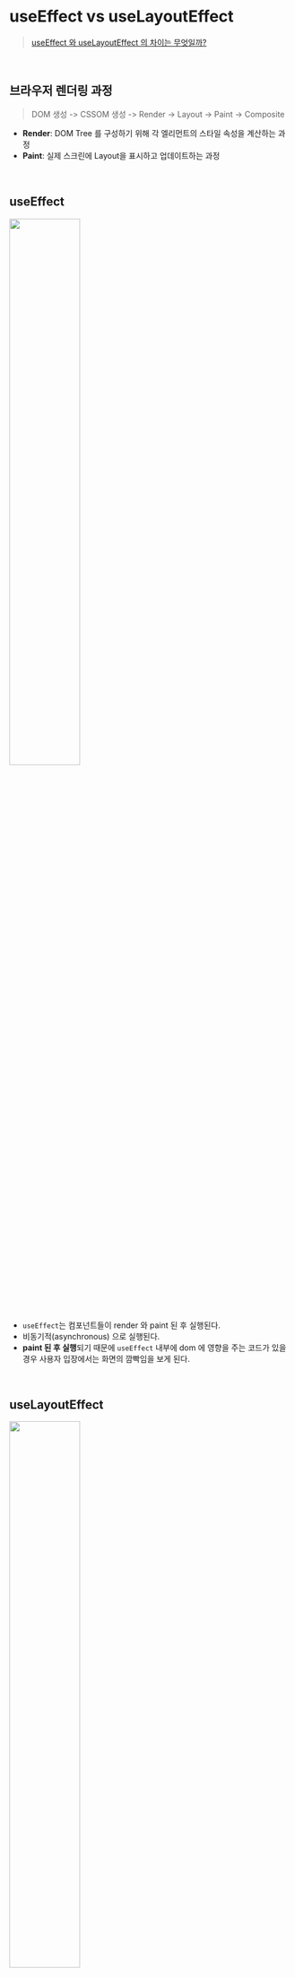 # useEffect vs useLayoutEffect
> [useEffect 와 useLayoutEffect 의 차이는 무엇일까?](https://medium.com/@jnso5072/react-useeffect-%EC%99%80-uselayouteffect-%EC%9D%98-%EC%B0%A8%EC%9D%B4%EB%8A%94-%EB%AC%B4%EC%97%87%EC%9D%BC%EA%B9%8C-e1a13adf1cd5)

<br/>

## 브라우저 렌더링 과정
> DOM 생성 -> CSSOM 생성 -> Render -> Layout -> Paint -> Composite
- **Render**: DOM Tree 를 구성하기 위해 각 엘리먼트의 스타일 속성을 계산하는 과정
- **Paint**: 실제 스크린에 Layout을 표시하고 업데이트하는 과정

<br/>

## useEffect
<img src="https://miro.medium.com/v2/resize:fit:640/format:webp/1*7jCVSsm5-gEoXsgmfGqQyw.png" width="50%">

- `useEffect`는 컴포넌트들이 render 와 paint 된 후 실행된다.
- 비동기적(asynchronous) 으로 실행된다.
- **paint 된 후 실행**되기 때문에 `useEffect` 내부에 dom 에 영향을 주는 코드가 있을 경우 사용자 입장에서는 화면의 깜빡임을 보게 된다.

<br/>

## useLayoutEffect
<img src="https://miro.medium.com/v2/resize:fit:640/format:webp/1*unEeZQLWQrxR93Ao8wBDDg.png" width="50%">

- `useLayoutEffect`는 컴포넌트들이 render 된 후 실행되며, 그 이후에 paint 된다.
- 이 작업은 동기적(synchronous) 으로 실행된다.
- **paint 가 되기전에 실행**되기 때문에 DOM을 조작하는 코드가 존재하더라도 **사용자는 깜빡임을 경험하지 않는다.**

<br/>

> `useLayoutEffect` can hurt performance. Prefer `useEffect` when possible.
- 리액트 공식문서에서는 `useEffect`의 사용을 권장하고 있다.

